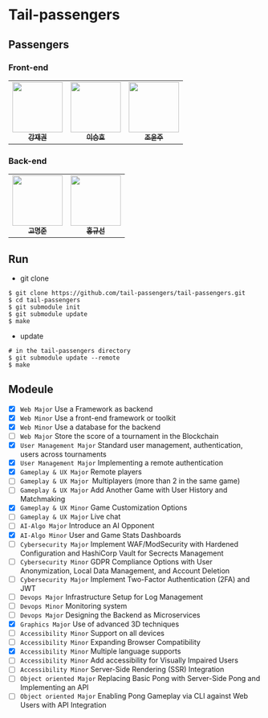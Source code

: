 # Tail-passengers

## Passengers

### Front-end
<table>
  <tbody>
    <tr>
      <td align="center"><a href="https://github.com/jaekkang"><img src="https://avatars.githubusercontent.com/u/45617104?v=4"width="100px;" alt=""/><br /><sub><b>강재권</b></sub></a><br /></td>
      <td align="center"><a href="https://github.com/sngsho"><img src="https://avatars.githubusercontent.com/u/96572410?v=4" width="100px;" alt=""/><br /><sub><b>이승효</b></sub></a><br /></td>
      <td align="center"><a href="https://github.com/YunjooCho"><img src="https://avatars.githubusercontent.com/u/73283078?v=4" width="100px;" alt=""/><br /><sub><b>조윤주</b></sub></a><br /></td>
    </tr>
  </tbody>
</table>

### Back-end
<table>
  <tbody>
    <tr>
      <td align="center"><a href="https://github.com/Kdelphinus"><img src="https://avatars.githubusercontent.com/u/68101516?v=4"width="100px;" alt=""/><br /><sub><b>고명준</b></sub></a><br /></td>
      <td align="center"><a href="https://github.com/guune"><img src="https://avatars.githubusercontent.com/u/108771739?v=4" width="100px;" alt=""/><br /><sub><b>홍규선</b></sub></a><br /></td>
    </tr>
  </tbody>
</table>

## Run

- git clone

```shell
$ git clone https://github.com/tail-passengers/tail-passengers.git
$ cd tail-passengers
$ git submodule init
$ git submodule update
$ make
```

- update

```shell
# in the tail-passengers directory
$ git submodule update --remote
$ make
```

## Modeule

- [x] `Web Major` Use a Framework as backend
- [x] `Web Minor` Use a front-end framework or toolkit
- [x] `Web Minor` Use a database for the backend
- [ ] `Web Major` Store the score of a tournament in the Blockchain
- [x] `User Management Major` Standard user management, authentication, users across tournaments
- [x] `User Management Major` Implementing a remote authentication
- [x] `Gameplay & UX Major` Remote players
- [ ] `Gameplay & UX Major `Multiplayers (more than 2 in the same game)
- [ ] `Gameplay & UX Major` Add Another Game with User History and Matchmaking
- [x] `Gameplay & UX Minor` Game Customization Options
- [ ] `Gameplay & UX Major` Live chat
- [ ] `AI-Algo Major` Introduce an AI Opponent
- [x] `AI-Algo Minor` User and Game Stats Dashboards
- [ ] `Cybersecurity Major` Implement WAF/ModSecurity with Hardened Configuration and HashiCorp Vault for Secrects Management
- [ ] `Cybersecurity Minor` GDPR Compliance Options with User Anonymization, Local Data Management, and Account Deletion
- [ ] `Cybersecurity Major` Implement Two-Factor Authentication (2FA) and JWT
- [ ] `Devops Major` Infrastructure Setup for Log Management
- [ ] `Devops Minor` Monitoring system
- [ ] `Devops Major` Designing the Backend as Microservices
- [x] `Graphics Major` Use of advanced 3D techniques
- [ ] `Accessibility Minor` Support on all devices
- [ ] `Accessibility Minor` Expanding Browser Compatibility
- [x] `Accessibility Minor` Multiple language supports
- [ ] `Accessibility Minor` Add accessibility for Visually Impaired Users
- [ ] `Accessibility Minor` Server-Side Rendering (SSR) Integration
- [ ] `Object oriented Major` Replacing Basic Pong with Server-Side Pong and Implementing an API
- [ ] `Object oriented Major` Enabling Pong Gameplay via CLI against Web Users with API Integration
